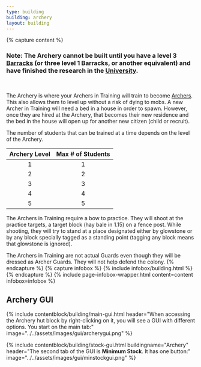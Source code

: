 ```yaml
---
type: building
building: archery
layout: building
---
```

{% capture content %}
### Note: The Archery cannot be built until you have a level 3 [Barracks](../../source/buildings/barracks) (or three level 1 Barracks, or another equivalent) and have finished the research in the [University](../../source/buildings/university).
<BR>

The Archery is where your Archers in Training will train to become [Archers](../../source/workers/archer). This also allows them to level up without a risk of dying to mobs. A new Archer in Training will need a bed in a house in order to spawn. However, once they are hired at the Archery, that becomes their new residence and the bed in the house will open up for another new citizen (child or recruit).

The number of students that can be trained at a time depends on the level of the Archery. 

| Archery Level | Max # of Students |
| :-----------: | :---------------: |
|       1       |         1         |
|       2       |         2         |
|       3       |         3         |
|       4       |         4         |
|       5       |         5         |

The Archers in Training require a bow to practice. They will shoot at the practice targets, a target block (hay bale in 1.15) on a fence post. While shooting, they will try to stand at a place designated either by glowstone or by any block specially tagged as a standing point (tagging any block means that glowstone is ignored).

The Archers in Training are not actual Guards even though they will be dressed as Archer Guards. They will not help defend the colony.
{% endcapture %}
{% capture infobox %}
{% include infobox/building.html %}
{% endcapture %}
{% include page-infobox-wrapper.html content=content infobox=infobox %}

## Archery GUI

{% include contentblock/building/main-gui.html header="When accessing the Archery hut block by right-clicking on it, you will see a GUI with different options. You start on the main tab:" image="../../assets/images/gui/archerygui.png" %}

{% include contentblock/building/stock-gui.html buildingname="Archery" header="The second tab of the GUI is <strong>Minimum Stock</strong>. It has one button:" image="../../assets/images/gui/minstockgui.png" %}